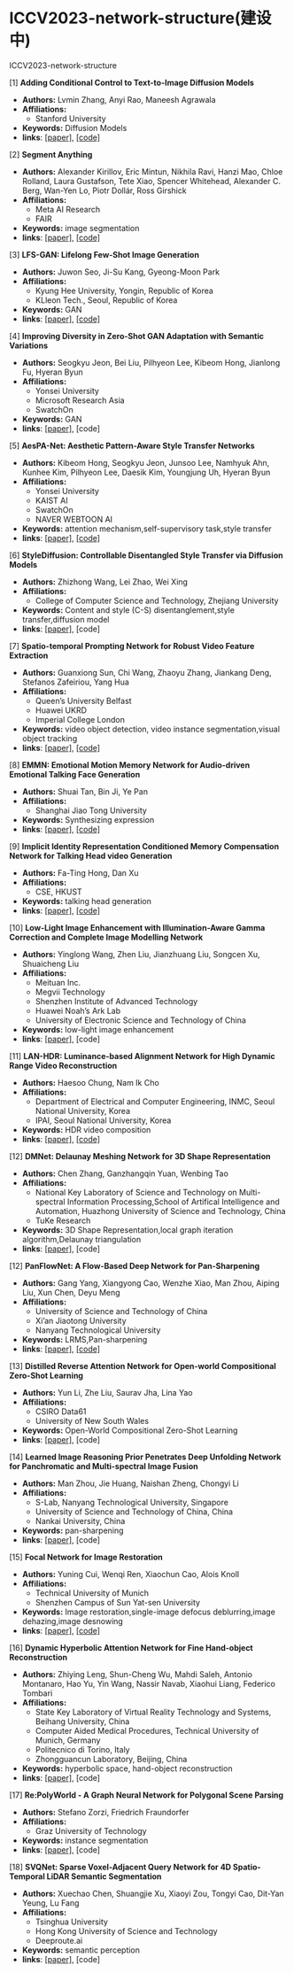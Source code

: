 # ICCV2023-network-structure(建设中)
ICCV2023-network-structure

[1] **Adding Conditional Control to Text-to-Image Diffusion Models**  
  - **Authors:** Lvmin Zhang, Anyi Rao, Maneesh Agrawala
  - **Affiliations:**
    -  Stanford University
  - **Keywords:** Diffusion Models
  - **links**: [[paper]](https://openaccess.thecvf.com/content/ICCV2023/papers/Zhang_Adding_Conditional_Control_to_Text-to-Image_Diffusion_Models_ICCV_2023_paper.pdf), [[code]](https://github.com/lllyasviel/controlnet)

[2] **Segment Anything**  
  - **Authors:** Alexander Kirillov, Eric Mintun, Nikhila Ravi, Hanzi Mao, Chloe Rolland, Laura Gustafson, Tete Xiao, Spencer Whitehead, Alexander C. Berg, Wan-Yen Lo, Piotr Dollár, Ross Girshick
  - **Affiliations:**
    -  Meta AI Research
    -  FAIR
  - **Keywords:** image segmentation
  - **links**: [[paper]](https://openaccess.thecvf.com/content/ICCV2023/papers/Kirillov_Segment_Anything_ICCV_2023_paper.pdf), [[code]](https://github.com/facebookresearch/segment-anything)

[3] **LFS-GAN: Lifelong Few-Shot Image Generation**  
  - **Authors:** Juwon Seo, Ji-Su Kang, Gyeong-Moon Park
  - **Affiliations:**
    -  Kyung Hee University, Yongin, Republic of Korea
    -  KLleon Tech., Seoul, Republic of Korea
  - **Keywords:** GAN
  - **links**: [[paper]](https://openaccess.thecvf.com/content/ICCV2023/papers/Seo_LFS-GAN_Lifelong_Few-Shot_Image_Generation_ICCV_2023_paper.pdf), [[code]](https://github.com/jjuon/lfs-gan)

[4] **Improving Diversity in Zero-Shot GAN Adaptation with Semantic Variations**  
  - **Authors:** Seogkyu Jeon, Bei Liu, Pilhyeon Lee, Kibeom Hong, Jianlong Fu, Hyeran Byun
  - **Affiliations:**
    -  Yonsei University
    -  Microsoft Research Asia
    -  SwatchOn
  - **Keywords:** GAN
  - **links**: [[paper]](https://openaccess.thecvf.com/content/ICCV2023/papers/Jeon_Improving_Diversity_in_Zero-Shot_GAN_Adaptation_with_Semantic_Variations_ICCV_2023_paper.pdf), [code]

[5] **AesPA-Net: Aesthetic Pattern-Aware Style Transfer Networks**  
  - **Authors:** Kibeom Hong, Seogkyu Jeon, Junsoo Lee, Namhyuk Ahn, Kunhee Kim, Pilhyeon Lee, Daesik Kim, Youngjung Uh, Hyeran Byun
  - **Affiliations:**
    -  Yonsei University
    -  KAIST AI
    -  SwatchOn
    -  NAVER WEBTOON AI
  - **Keywords:** attention mechanism,self-supervisory task,style transfer
  - **links**: [[paper]](https://openaccess.thecvf.com/content/ICCV2023/papers/Hong_AesPA-Net_Aesthetic_Pattern-Aware_Style_Transfer_Networks_ICCV_2023_paper.pdf), [[code]](https://github.com/kibeom-hong/aespa-net)

[6] **StyleDiffusion: Controllable Disentangled Style Transfer via Diffusion Models**  
  - **Authors:** Zhizhong Wang, Lei Zhao, Wei Xing
  - **Affiliations:**
    -  College of Computer Science and Technology, Zhejiang University
  - **Keywords:** Content and style (C-S) disentanglement,style transfer,diffusion model
  - **links**: [[paper]](https://openaccess.thecvf.com/content/ICCV2023/papers/Wang_StyleDiffusion_Controllable_Disentangled_Style_Transfer_via_Diffusion_Models_ICCV_2023_paper.pdf), [code]

[7] **Spatio-temporal Prompting Network for Robust Video Feature Extraction**  
  - **Authors:** Guanxiong Sun, Chi Wang, Zhaoyu Zhang, Jiankang Deng, Stefanos Zafeiriou, Yang Hua
  - **Affiliations:**
    -  Queen’s University Belfast
    -  Huawei UKRD
    -  Imperial College London
  - **Keywords:** video object detection, video instance segmentation,visual object tracking
  - **links**: [[paper]](https://openaccess.thecvf.com/content/ICCV2023/papers/Sun_Spatio-temporal_Prompting_Network_for_Robust_Video_Feature_Extraction_ICCV_2023_paper.pdf), [[code]](https://github.com/guanxiongsun/STPN)

[8] **EMMN: Emotional Motion Memory Network for Audio-driven Emotional Talking Face Generation**  
  - **Authors:** Shuai Tan, Bin Ji, Ye Pan
  - **Affiliations:**
    -  Shanghai Jiao Tong University
  - **Keywords:** Synthesizing expression
  - **links**: [[paper]](https://openaccess.thecvf.com/content/ICCV2023/papers/Tan_EMMN_Emotional_Motion_Memory_Network_for_Audio-driven_Emotional_Talking_Face_ICCV_2023_paper.pdf), [[code]](https://github.com/tanshuai0219/EMMN)

[9] **Implicit Identity Representation Conditioned Memory Compensation Network for Talking Head video Generation**  
  - **Authors:** Fa-Ting Hong, Dan Xu
  - **Affiliations:**
    -  CSE, HKUST
  - **Keywords:** talking head generation
  - **links**: [[paper]](https://openaccess.thecvf.com/content/ICCV2023/papers/Hong_Implicit_Identity_Representation_Conditioned_Memory_Compensation_Network_for_Talking_Head_ICCV_2023_paper.pdf), [[code]](https://github.com/harlanhong/iccv2023-mcnet)

[10] **Low-Light Image Enhancement with Illumination-Aware Gamma Correction and Complete Image Modelling Network**  
  - **Authors:** Yinglong Wang, Zhen Liu, Jianzhuang Liu, Songcen Xu, Shuaicheng Liu
  - **Affiliations:**
    -  Meituan Inc.
    -  Megvii Technology
    -  Shenzhen Institute of Advanced Technology
    -  Huawei Noah’s Ark Lab
    -  University of Electronic Science and Technology of China
  - **Keywords:** low-light image enhancement
  - **links**: [[paper]](https://openaccess.thecvf.com/content/ICCV2023/papers/Wang_Low-Light_Image_Enhancement_with_Illumination-Aware_Gamma_Correction_and_Complete_Image_ICCV_2023_paper.pdf), [code]

[11] **LAN-HDR: Luminance-based Alignment Network for High Dynamic Range Video Reconstruction**  
  - **Authors:** Haesoo Chung, Nam Ik Cho
  - **Affiliations:**
    -  Department of Electrical and Computer Engineering, INMC, Seoul National University, Korea
    -  IPAI, Seoul National University, Korea
  - **Keywords:** HDR video composition
  - **links**: [[paper]](https://openaccess.thecvf.com/content/ICCV2023/papers/Chung_LAN-HDR_Luminance-based_Alignment_Network_for_High_Dynamic_Range_Video_Reconstruction_ICCV_2023_paper.pdf), [[code]](https://github.com/haesoochung/LAN-HDR)

[12] **DMNet: Delaunay Meshing Network for 3D Shape Representation**  
  - **Authors:** Chen Zhang, Ganzhangqin Yuan, Wenbing Tao
  - **Affiliations:**
    -  National Key Laboratory of Science and Technology on Multi-spectral Information Processing,School of Artifical Intelligence and Automation, Huazhong University of Science and Technology, China
    -  TuKe Research
  - **Keywords:** 3D Shape Representation,local graph iteration algorithm,Delaunay triangulation
  - **links**: [[paper]](https://openaccess.thecvf.com/content/ICCV2023/papers/Zhang_DMNet_Delaunay_Meshing_Network_for_3D_Shape_Representation_ICCV_2023_paper.pdf), [code]

[12] **PanFlowNet: A Flow-Based Deep Network for Pan-Sharpening**  
  - **Authors:** Gang Yang, Xiangyong Cao, Wenzhe Xiao, Man Zhou, Aiping Liu, Xun Chen, Deyu Meng
  - **Affiliations:**
    -  University of Science and Technology of China
    -  Xi’an Jiaotong University
    -  Nanyang Technological University
  - **Keywords:** LRMS,Pan-sharpening
  - **links**: [[paper]](https://openaccess.thecvf.com/content/ICCV2023/papers/Yang_PanFlowNet_A_Flow-Based_Deep_Network_for_Pan-Sharpening_ICCV_2023_paper.pdf), [[code]](https://github.com/yggame/PanFlowNet)

[13] **Distilled Reverse Attention Network for Open-world Compositional Zero-Shot Learning**  
  - **Authors:** Yun Li, Zhe Liu, Saurav Jha, Lina Yao
  - **Affiliations:**
    -  CSIRO Data61
    -   University of New South Wales
  - **Keywords:** Open-World Compositional Zero-Shot Learning
  - **links**: [[paper]](https://openaccess.thecvf.com/content/ICCV2023/html/Li_Distilled_Reverse_Attention_Network_for_Open-world_Compositional_Zero-Shot_Learning_ICCV_2023_paper.html), [code]

[14] **Learned Image Reasoning Prior Penetrates Deep Unfolding Network for Panchromatic and Multi-spectral Image Fusion**  
  - **Authors:** Man Zhou, Jie Huang, Naishan Zheng, Chongyi Li
  - **Affiliations:**
    -  S-Lab, Nanyang Technological University, Singapore
    -  University of Science and Technology of China, China
    -  Nankai University, China
  - **Keywords:** pan-sharpening
  - **links**: [[paper]](https://openaccess.thecvf.com/content/ICCV2023/papers/Zhou_Learned_Image_Reasoning_Prior_Penetrates_Deep_Unfolding_Network_for_Panchromatic_ICCV_2023_paper.pdf), [code]

[15] **Focal Network for Image Restoration**  
  - **Authors:** Yuning Cui, Wenqi Ren, Xiaochun Cao, Alois Knoll
  - **Affiliations:**
    -  Technical University of Munich
    -  Shenzhen Campus of Sun Yat-sen University
  - **Keywords:** Image restoration,single-image defocus deblurring,image dehazing,image desnowing
  - **links**: [[paper]](https://openaccess.thecvf.com/content/ICCV2023/papers/Cui_Focal_Network_for_Image_Restoration_ICCV_2023_paper.pdf), [[code]](https://github.com/c-yn/FocalNet)

[16] **Dynamic Hyperbolic Attention Network for Fine Hand-object Reconstruction**  
  - **Authors:** Zhiying Leng, Shun-Cheng Wu, Mahdi Saleh, Antonio Montanaro, Hao Yu, Yin Wang, Nassir Navab, Xiaohui Liang, Federico Tombari
  - **Affiliations:**
    -  State Key Laboratory of Virtual Reality Technology and Systems, Beihang University, China
    -  Computer Aided Medical Procedures, Technical University of Munich, Germany
    -  Politecnico di Torino, Italy
    -  Zhongguancun Laboratory, Beijing, China
  - **Keywords:** hyperbolic space, hand-object reconstruction
  - **links**: [[paper]](https://openaccess.thecvf.com/content/ICCV2023/papers/Leng_Dynamic_Hyperbolic_Attention_Network_for_Fine_Hand-object_Reconstruction_ICCV_2023_paper.pdf), [code]

[17] **Re:PolyWorld - A Graph Neural Network for Polygonal Scene Parsing**  
  - **Authors:** Stefano Zorzi, Friedrich Fraundorfer
  - **Affiliations:**
    -  Graz University of Technology
  - **Keywords:** instance segmentation
  - **links**: [[paper]](https://openaccess.thecvf.com/content/ICCV2023/papers/Zorzi_RePolyWorld_-_A_Graph_Neural_Network_for_Polygonal_Scene_Parsing_ICCV_2023_paper.pdf), [code]

[18] **SVQNet: Sparse Voxel-Adjacent Query Network for 4D Spatio-Temporal LiDAR Semantic Segmentation**  
  - **Authors:** Xuechao Chen, Shuangjie Xu, Xiaoyi Zou, Tongyi Cao, Dit-Yan Yeung, Lu Fang
  - **Affiliations:**
    -  Tsinghua University
    -  Hong Kong University of Science and Technology
    -  Deeproute.ai
  - **Keywords:** semantic perception
  - **links**: [[paper]](https://openaccess.thecvf.com/content/ICCV2023/papers/Chen_SVQNet_Sparse_Voxel-Adjacent_Query_Network_for_4D_Spatio-Temporal_LiDAR_Semantic_ICCV_2023_paper.pdf), [code]

